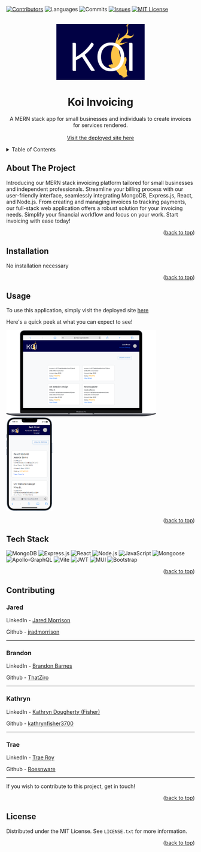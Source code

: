 <!-- Improved compatibility of back to top link: See: https://github.com/othneildrew/Best-README-Template/pull/73 -->
<a name="readme-top"></a>
<!--
*** Thanks for checking out the Best-README-Template. If you have a suggestion
*** that would make this better, please fork the repo and create a pull request
*** or simply open an issue with the tag "enhancement".
*** Don't forget to give the project a star!
*** Thanks again! Now go create something AMAZING! :D
-->

<!-- PROJECT SHIELDS -->
<!--
*** I'm using markdown "reference style" links for readability.
*** Reference links are enclosed in brackets [ ] instead of parentheses ( ).
*** See the bottom of this document for the declaration of the reference variables
*** for contributors-url, forks-url, etc. This is an optional, concise syntax you may use.
*** https://www.markdownguide.org/basic-syntax/#reference-style-links
-->
[![Contributors][contributors-shield]][contributors-url]
![Languages][top-lang-shield]
![Commits][commits-shield]
[![Issues][issues-shield]][issues-url]
[![MIT License][license-shield]][license-url]


<!-- PROJECT LOGO -->
<br />
<div align="center">
  <a href="https://github.com/jradmorrison/koi-invoicing">
    <img src="./client/src/assets/images/logo1.png" alt="Logo" height="150">
  </a>

<h1 align="center">Koi Invoicing</h1>

  <p align="center">
    A MERN stack app for small businesses and individuals to create invoices for services rendered.
    <br><br>
    <a href="https://koi-invoicing-6238f5ad379e.herokuapp.com/" target="_blank">Visit the deployed site here</a>
  </p>
</div>


<!-- TABLE OF CONTENTS -->
<details>
  <summary>Table of Contents</summary>
  <ol>
    <li><a href="#about-the-project">About The Project</a></li>
    <li><a href="#installation">Installation</a></li>
    <li><a href="#usage">Usage</a></li>
    <li><a href="#contributing">Contributing</a></li>
    <li><a href="#license">License</a></li>
  </ol>
</details>


<!-- ABOUT THE PROJECT -->
## About The Project

Introducing our MERN stack invoicing platform tailored for small businesses and independent professionals. Streamline your billing process with our user-friendly interface, seamlessly integrating MongoDB, Express.js, React, and Node.js. From creating and managing invoices to tracking payments, our full-stack web application offers a robust solution for your invoicing needs. Simplify your financial workflow and focus on your work. Start invoicing with ease today!

<p align="right">(<a href="#readme-top">back to top</a>)</p>

<!-- Installation instructions -->
## Installation

No installation necessary

<p align="right">(<a href="#readme-top">back to top</a>)</p>


<!-- USAGE EXAMPLES -->
## Usage

To use this application, simply visit the deployed site <a href="https://koi-invoicing-6238f5ad379e.herokuapp.com/" target="_blank">here</a>

Here's a quick peek at what you can expect to see!


<img src="./client/src/assets/images/invoiceScreenshot.png" alt="a screenshot" width="400px" ><img src="./client/src/assets/images/mobileScreenshot.png" alt="a screenshot" height="250px" >


<p align="right">(<a href="#readme-top">back to top</a>)</p>


## Tech Stack

<a name="tech-stack"></a>
![MongoDB](https://img.shields.io/badge/MongoDB-%234ea94b.svg?style=for-the-badge&logo=mongodb&logoColor=white)
![Express.js](https://img.shields.io/badge/express.js-%23404d59.svg?style=for-the-badge&logo=express&logoColor=%2361DAFB)
![React](https://img.shields.io/badge/react-%2320232a.svg?style=for-the-badge&logo=react&logoColor=%2361DAFB)
![Node.js](https://img.shields.io/badge/Node.js-%23339933.svg?style=for-the-badge&logo=node.js&logoColor=%23white)
![JavaScript](https://img.shields.io/badge/JavaScript-%23F7DF1E.svg?style=for-the-badge&logo=javascript&logoColor=%23black)
![Mongoose](https://img.shields.io/badge/mongoose-%23880000.svg?style=for-the-badge&logo=mongoose&logoColor=white)
![Apollo-GraphQL](https://img.shields.io/badge/-ApolloGraphQL-311C87?style=for-the-badge&logo=apollo-graphql)
![Vite](https://img.shields.io/badge/vite-%23646CFF.svg?style=for-the-badge&logo=vite&logoColor=white)
![JWT](https://img.shields.io/badge/JWT-black?style=for-the-badge&logo=JSON%20web%20tokens)
![MUI](https://img.shields.io/badge/MUI-%230081CB.svg?style=for-the-badge&logo=mui&logoColor=white)
![Bootstrap](https://img.shields.io/badge/bootstrap-%238511FA.svg?style=for-the-badge&logo=bootstrap&logoColor=white)



<p align="right">(<a href="#readme-top">back to top</a>)</p>


<!-- CONTRIBUTING -->
## Contributing

### Jared <span style="font-size: 12px"></span>

<p>LinkedIn - <a href="https://www.linkedin.com/in/jradmorrison/">Jared Morrison</a></p>
<p>Github - <a href="https://github.com/jradmorrison">jradmorrison</a></p>
<hr>

### Brandon <span style="font-size: 12px"></span>

<p>LinkedIn - <a href="https://www.linkedin.com/in/brandon-b-tech/">Brandon Barnes</a></p>
<p>Github - <a href="https://github.com/ThatZiro">ThatZiro</a></p>
<hr>

### Kathryn <span style="font-size: 12px"></span>

<p>LinkedIn - <a href="https://www.linkedin.com/in/kathryn-dougherty-fisher/">Kathryn Dougherty (Fisher)</a></p>
<p>Github - <a href="https://github.com/kathrynfisher3700">kathrynfisher3700</a></p>
<hr>

### Trae <span style="font-size: 12px"></span>

<p>LinkedIn - <a href="https://www.linkedin.com/in/trae-roy-815a02244/">Trae Roy</a></p>
<p>Github - <a href="https://github.com/Roesnware">Roesnware</a></p>
<hr>

If you wish to contribute to this project, get in touch!

<p align="right">(<a href="#readme-top">back to top</a>)</p>


<!-- LICENSE -->
## License

Distributed under the MIT License. See `LICENSE.txt` for more information.

<p align="right">(<a href="#readme-top">back to top</a>)</p>



<!-- CONTACT -->


<!-- MARKDOWN LINKS & IMAGES -->
<!-- https://www.markdownguide.org/basic-syntax/#reference-style-links -->
[contributors-shield]: https://img.shields.io/github/contributors/jradmorrison/koi-invoicing.svg?style=for-the-badge
[contributors-url]: https://github.com/jradmorrison/koi-invoicing/graphs/contributors
[forks-shield]: https://img.shields.io/github/forks/jradmorrison/koi-invoicing.svg?style=for-the-badge
[forks-url]: https://github.com/jradmorrison/koi-invoicing/network/members
[stars-shield]: https://img.shields.io/github/stars/jradmorrison/koi-invoicing.svg?style=for-the-badge
[stars-url]: https://github.com/jradmorrison/koi-invoicing/stargazers
[issues-shield]: https://img.shields.io/github/issues/jradmorrison/koi-invoicing.svg?style=for-the-badge
[issues-url]: https://github.com/jradmorrison/koi-invoicing/issues
[license-shield]: https://img.shields.io/github/license/jradmorrison/koi-invoicing.svg?style=for-the-badge
[license-url]: https://github.com/jradmorrison/koi-invoicing/blob/master/LICENSE.txt
[linkedin-shield]: https://img.shields.io/badge/-LinkedIn-black.svg?style=for-the-badge&logo=linkedin&colorB=555
[linkedin-url]: https://linkedin.com/in/jradmorrison
[product-screenshot]: images/screenshot.png
[Next.js]: https://img.shields.io/badge/next.js-000000?style=for-the-badge&logo=nextdotjs&logoColor=white
[Next-url]: https://nextjs.org/
[React.js]: https://img.shields.io/badge/React-20232A?style=for-the-badge&logo=react&logoColor=61DAFB
[React-url]: https://reactjs.org/
[Vue.js]: https://img.shields.io/badge/Vue.js-35495E?style=for-the-badge&logo=vuedotjs&logoColor=4FC08D
[Vue-url]: https://vuejs.org/
[Angular.io]: https://img.shields.io/badge/Angular-DD0031?style=for-the-badge&logo=angular&logoColor=white
[Angular-url]: https://angular.io/
[Svelte.dev]: https://img.shields.io/badge/Svelte-4A4A55?style=for-the-badge&logo=svelte&logoColor=FF3E00
[Svelte-url]: https://svelte.dev/
[Laravel.com]: https://img.shields.io/badge/Laravel-FF2D20?style=for-the-badge&logo=laravel&logoColor=white
[Laravel-url]: https://laravel.com
[Bootstrap.com]: https://img.shields.io/badge/Bootstrap-563D7C?style=for-the-badge&logo=bootstrap&logoColor=white
[Bootstrap-url]: https://getbootstrap.com
[JQuery.com]: https://img.shields.io/badge/jQuery-0769AD?style=for-the-badge&logo=jquery&logoColor=white
[JQuery-url]: https://jquery.com 
[top-lang-shield]: https://img.shields.io/github/languages/top/jradmorrison/koi-invoicing.svg?style=for-the-badge
[commits-shield]: https://img.shields.io/github/commit-activity/t/jradmorrison/koi-invoicing.svg?style=for-the-badge
